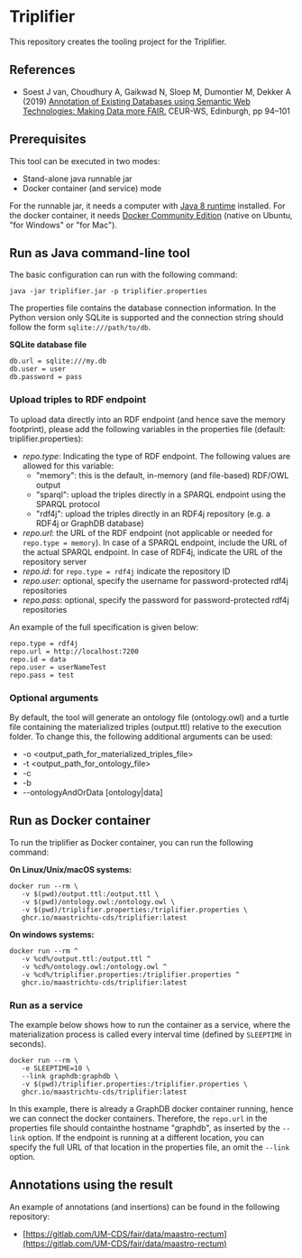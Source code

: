 # Triplifier

This repository creates the tooling project for the Triplifier.

## References
* Soest J van, Choudhury A, Gaikwad N, Sloep M, Dumontier M, Dekker A (2019) [Annotation of Existing Databases using Semantic Web Technologies: Making Data more FAIR.](http://ceur-ws.org/Vol-2849/#paper-11) CEUR-WS, Edinburgh, pp 94–101


## Prerequisites

This tool can be executed in two modes:

* Stand-alone java runnable jar
* Docker container (and service) mode

For the runnable jar, it needs a computer with [Java 8 runtime](oracle.com/technetwork/java/javase/downloads/jre8-downloads-2133155.html) installed.
For the docker container, it needs [Docker Community Edition](https://www.docker.com/community-edition) (native on Ubuntu, "for Windows" or "for Mac").

## Run as Java command-line tool

The basic configuration can run with the following command:

```
java -jar triplifier.jar -p triplifier.properties
```

The properties file contains the database connection information. In the Python version only SQLite is supported and the connection string should follow the form `sqlite:///path/to/db`.

**SQLite database file**
```
db.url = sqlite:///my.db
db.user = user
db.password = pass
```

### Upload triples to RDF endpoint

To upload data directly into an RDF endpoint (and hence save the memory footprint), please add the following variables in the properties file (default: triplifier.properties):

* *repo.type*: Indicating the type of RDF endpoint. The following values are allowed for this variable:
    * "memory": this is the default, in-memory (and file-based) RDF/OWL output
    * "sparql": upload the triples directly in a SPARQL endpoint using the SPARQL protocol
    * "rdf4j": upload the triples directly in an RDF4j repository (e.g. a RDF4j or GraphDB database)
* *repo.url*: the URL of the RDF endpoint (not applicable or needed for `repo.type = memory`). In case of a SPARQL endpoint, include the URL of the actual SPARQL endpoint. In case of RDF4j, indicate the URL of the repository server
* *repo.id*: for `repo.type = rdf4j` indicate the repository ID
* *repo.user*: optional, specify the username for password-protected rdf4j repositories
* *repo.pass*: optional, specify the password for password-protected rdf4j repositories

An example of the full specification is given below:

```
repo.type = rdf4j
repo.url = http://localhost:7200
repo.id = data
repo.user = userNameTest
repo.pass = test
```

### Optional arguments

By default, the tool will generate an ontology file (ontology.owl) and a turtle file containing the materialized triples (output.ttl) relative to the execution folder. To change this, the following additional arguments can be used:

* -o <output_path_for_materialized_triples_file>
* -t <output_path_for_ontology_file>
* -c
* -b
* --ontologyAndOrData [ontology|data]

## Run as Docker container

To run the triplifier as Docker container, you can run the following command:

**On Linux/Unix/macOS systems:**
 ```
docker run --rm \
    -v $(pwd)/output.ttl:/output.ttl \
    -v $(pwd)/ontology.owl:/ontology.owl \
    -v $(pwd)/triplifier.properties:/triplifier.properties \
    ghcr.io/maastrichtu-cds/triplifier:latest
 ```

 **On windows systems:**
 ```
docker run --rm ^
    -v %cd%/output.ttl:/output.ttl ^
    -v %cd%/ontology.owl:/ontology.owl ^
    -v %cd%/triplifier.properties:/triplifier.properties ^
    ghcr.io/maastrichtu-cds/triplifier:latest
 ```

 ### Run as a service

 The example below shows how to run the container as a service, where the materialization process is called every interval time (defined by `SLEEPTIME` in seconds).

 ```
docker run --rm \
    -e SLEEPTIME=10 \
    --link graphdb:graphdb \
    -v $(pwd)/triplifier.properties:/triplifier.properties \
    ghcr.io/maastrichtu-cds/triplifier:latest
 ```

 In this example, there is already a GraphDB docker container running, hence we can connect the docker containers. Therefore, the `repo.url` in the properties file should containthe hostname "graphdb", as inserted by the `--link` option. If the endpoint is running at a different location, you can specify the full URL of that location in the properties file, an omit the `--link` option.
 
 ## Annotations using the result
 An example of annotations (and insertions) can be found in the following repository:
 * [https://gitlab.com/UM-CDS/fair/data/maastro-rectum](https://gitlab.com/UM-CDS/fair/data/maastro-rectum)
